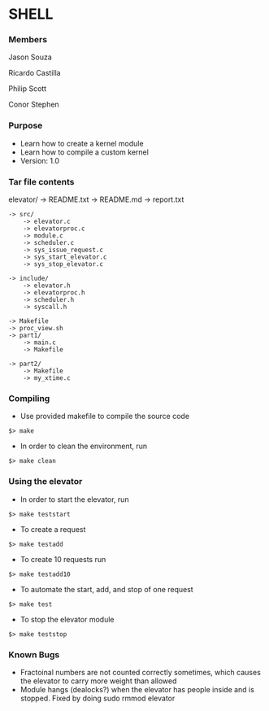 # SHELL #

### Members ###
Jason Souza

Ricardo Castilla

Philip Scott

Conor Stephen

### Purpose ###
* Learn how to create a kernel module
* Learn how to compile a custom kernel
* Version: 1.0

### Tar file contents ###
elevator/
    -> README.txt
    -> README.md
    -> report.txt

    -> src/
        -> elevator.c
        -> elevatorproc.c
        -> module.c
        -> scheduler.c
        -> sys_issue_request.c
        -> sys_start_elevator.c
        -> sys_stop_elevator.c

    -> include/
        -> elevator.h
        -> elevatorproc.h
        -> scheduler.h
        -> syscall.h

    -> Makefile
    -> proc_view.sh
    -> part1/
        -> main.c
        -> Makefile

    -> part2/
        -> Makefile
        -> my_xtime.c

### Compiling ###
* Use provided makefile to compile the source code
```
$> make
```

* In order to clean the environment, run
```
$> make clean
```

### Using the elevator ###
* In order to start the elevator, run
```
$> make teststart
```
* To create a request
```
$> make testadd
```
* To create 10 requests run
```
$> make testadd10
```
* To automate the start, add, and stop of one request
```
$> make test
```
* To stop the elevator module
```
$> make teststop
```

### Known Bugs ###

* Fractoinal numbers are not counted correctly sometimes, which causes
    the elevator to carry more weight than allowed
* Module hangs (dealocks?) when the elevator has people inside and is stopped.
    Fixed by doing sudo rmmod elevator